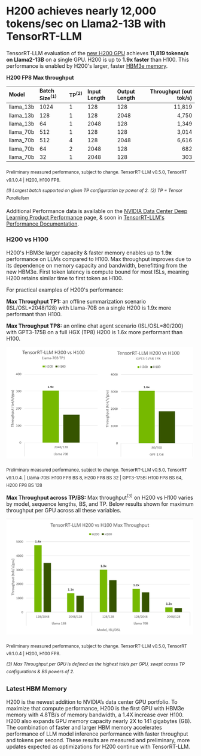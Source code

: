 # H200 achieves nearly 12,000 tokens/sec on Llama2-13B with TensorRT-LLM

TensorRT-LLM evaluation of the [new H200 GPU](https://nvidianews.nvidia.com/news/nvidia-supercharges-hopper-the-worlds-leading-ai-computing-platform) achieves **11,819 tokens/s on Llama2-13B** on a single GPU. H200 is up to **1.9x faster** than H100. This performance is enabled by H200's larger, faster [HBM3e memory](#latest-hbm-memory).


**H200 FP8 Max throughput**

|Model      | Batch Size<sup>(1)</sup> | TP<sup>(2)</sup> | Input Length | Output Length | Throughput (out tok/s) |
|:----------|:-------------------------|:-----------------|:-------------|:--------------|-----------------------:|
| llama_13b | 1024                     | 1                | 128          | 128           |                  11,819 |
| llama_13b | 128                      | 1                | 128          | 2048          |                   4,750 |
| llama_13b | 64                       | 1                | 2048         | 128           |                   1,349 |
| llama_70b | 512                      | 1                | 128          | 128           |                   3,014 |
| llama_70b | 512                      | 4                | 128          | 2048          |                   6,616 |
| llama_70b | 64                       | 2                | 2048         | 128           |                     682 |
| llama_70b | 32                       | 1                | 2048         | 128           |                     303 |

<sub>Preliminary measured performance, subject to change. TensorRT-LLM v0.5.0, TensorRT v9.1.0.4 | H200, H100 FP8. </sub>

<sup>*(1) Largest batch supported on given TP configuration by power of 2.*</sup> <sup>*(2) TP = Tensor Parallelism*</sup>

Additional Performance data is available on the [NVIDIA Data Center Deep Learning Product Performance](https://developer.nvidia.com/deep-learning-performance-training-inference/ai-inference) page, & soon in [TensorRT-LLM's Performance Documentation](https://nvidia.github.io/TensorRT-LLM/performance.html).

### H200 vs H100

H200's HBM3e larger capacity & faster memory enables up to **1.9x** performance on LLMs compared to H100. Max throughput improves due to its dependence on memory capacity and bandwidth, benefitting from the new HBM3e. First token latency is compute bound for most ISLs, meaning H200 retains similar time to first token as H100.

For practical examples of H200's performance:

**Max Throughput TP1:**
 an offline summarization scenario (ISL/OSL=2048/128) with Llama-70B on a single H200 is 1.9x more performant than H100.

**Max Throughput TP8:**
an online chat agent scenario (ISL/OSL=80/200) with GPT3-175B on a full HGX (TP8) H200 is 1.6x more performant than H100.

<img src="media/H200launch_tps.png" alt="H200 TPS" width="500" height="auto">

<sub>Preliminary measured performance, subject to change.
TensorRT-LLM v0.5.0, TensorRT v9.1.0.4. | Llama-70B: H100 FP8 BS 8, H200 FP8 BS 32 | GPT3-175B: H100 FP8 BS 64, H200 FP8 BS 128 </sub>


**Max Throughput across TP/BS:**
Max throughput<sup>(3)</sup> on H200 vs H100 varies by model, sequence lengths, BS, and TP. Below results shown for maximum throughput per GPU across all these variables.

<img src="media/H200launch_H200vsH100_tps.png" alt="max throughput llama sweep" width="500" height="auto">

<sub>Preliminary measured performance, subject to change.
TensorRT-LLM v0.5.0, TensorRT v9.1.0.4 | H200, H100 FP8. </sub>


<sup>*(3) Max Throughput per GPU is defined as the highest tok/s per GPU, swept across TP configurations & BS powers of 2.*</sup>


### Latest HBM Memory

H200 is the newest addition to NVIDIA’s data center GPU portfolio. To maximize that compute performance, H200 is the first GPU with HBM3e memory with 4.8TB/s of memory bandwidth, a 1.4X increase over H100. H200 also expands GPU memory capacity nearly 2X to 141 gigabytes (GB). The combination of faster and larger HBM memory accelerates performance of LLM model inference performance with faster throughput and tokens per second.  These results are measured and preliminary, more updates expected as optimizations for H200 continue with TensorRT-LLM.
